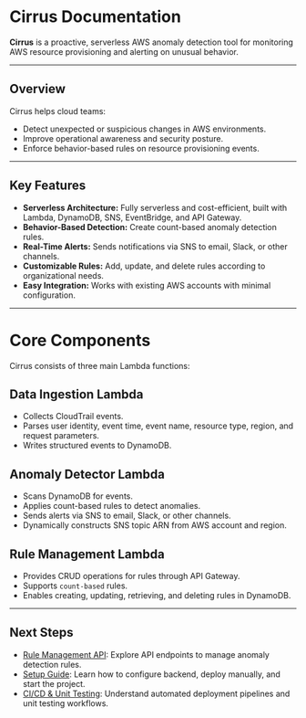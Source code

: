 # Cirrus Documentation

**Cirrus** is a proactive, serverless AWS anomaly detection tool for monitoring AWS resource provisioning and alerting on unusual behavior.

---

## Overview

Cirrus helps cloud teams:

- Detect unexpected or suspicious changes in AWS environments.
- Improve operational awareness and security posture.
- Enforce behavior-based rules on resource provisioning events.

---

## Key Features

- **Serverless Architecture:** Fully serverless and cost-efficient, built with Lambda, DynamoDB, SNS, EventBridge, and API Gateway.
- **Behavior-Based Detection:** Create count-based anomaly detection rules.
- **Real-Time Alerts:** Sends notifications via SNS to email, Slack, or other channels.
- **Customizable Rules:** Add, update, and delete rules according to organizational needs.
- **Easy Integration:** Works with existing AWS accounts with minimal configuration.

---

# Core Components

Cirrus consists of three main Lambda functions:

## Data Ingestion Lambda

- Collects CloudTrail events.
- Parses user identity, event time, event name, resource type, region, and request parameters.
- Writes structured events to DynamoDB.

## Anomaly Detector Lambda

- Scans DynamoDB for events.
- Applies count-based rules to detect anomalies.
- Sends alerts via SNS to email, Slack, or other channels.
- Dynamically constructs SNS topic ARN from AWS account and region.

## Rule Management Lambda

- Provides CRUD operations for rules through API Gateway.
- Supports `count-based` rules.
- Enables creating, updating, retrieving, and deleting rules in DynamoDB.

---

## Next Steps

- [Rule Management API](RuleAPI.md): Explore API endpoints to manage anomaly detection rules.
- [Setup Guide](setup.md): Learn how to configure backend, deploy manually, and start the project.
- [CI/CD & Unit Testing](workflows.md): Understand automated deployment pipelines and unit testing workflows.

